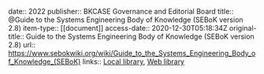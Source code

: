 date:: 2022
publisher:: BKCASE Governance and Editorial Board
title:: @Guide to the Systems Engineering Body of Knowledge (SEBoK version 2.8)
item-type:: [[document]]
access-date:: 2020-12-30T05:18:34Z
original-title:: Guide to the Systems Engineering Body of Knowledge (SEBoK version 2.8)
url:: https://www.sebokwiki.org/wiki/Guide_to_the_Systems_Engineering_Body_of_Knowledge_(SEBoK)
links:: [Local library](zotero://select/library/items/P3JK8Q7P), [Web library](https://www.zotero.org/users/6520516/items/P3JK8Q7P)
